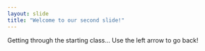 ```yaml
---
layout: slide
title: "Welcome to our second slide!"
---
```

Getting through the starting class...
Use the left arrow to go back!
